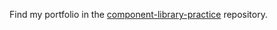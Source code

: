 Find my portfolio in the [component-library-practice](https://github.com/KaustubhM1997/component-library-practice) repository. 
